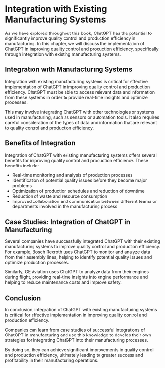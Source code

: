 Integration with Existing Manufacturing Systems
============================================================================================================================================

As we have explored throughout this book, ChatGPT has the potential to significantly improve quality control and production efficiency in manufacturing. In this chapter, we will discuss the implementation of ChatGPT in improving quality control and production efficiency, specifically through integration with existing manufacturing systems.

Integration with Manufacturing Systems
--------------------------------------

Integration with existing manufacturing systems is critical for effective implementation of ChatGPT in improving quality control and production efficiency. ChatGPT must be able to access relevant data and information from these systems in order to provide real-time insights and optimize processes.

This may involve integrating ChatGPT with other technologies or systems used in manufacturing, such as sensors or automation tools. It also requires careful consideration of the types of data and information that are relevant to quality control and production efficiency.

Benefits of Integration
-----------------------

Integration of ChatGPT with existing manufacturing systems offers several benefits for improving quality control and production efficiency. These benefits include:

* Real-time monitoring and analysis of production processes
* Identification of potential quality issues before they become major problems
* Optimization of production schedules and reduction of downtime
* Reduction of waste and resource consumption
* Improved collaboration and communication between different teams or departments involved in the manufacturing process

Case Studies: Integration of ChatGPT in Manufacturing
-----------------------------------------------------

Several companies have successfully integrated ChatGPT with their existing manufacturing systems to improve quality control and production efficiency. For example, Bosch Rexroth uses ChatGPT to monitor and analyze data from their assembly lines, helping to identify potential quality issues and optimize production processes.

Similarly, GE Aviation uses ChatGPT to analyze data from their engines during flight, providing real-time insights into engine performance and helping to reduce maintenance costs and improve safety.

Conclusion
----------

In conclusion, integration of ChatGPT with existing manufacturing systems is critical for effective implementation in improving quality control and production efficiency.

Companies can learn from case studies of successful integrations of ChatGPT in manufacturing and use this knowledge to develop their own strategies for integrating ChatGPT into their manufacturing processes.

By doing so, they can achieve significant improvements in quality control and production efficiency, ultimately leading to greater success and profitability in their manufacturing operations.
